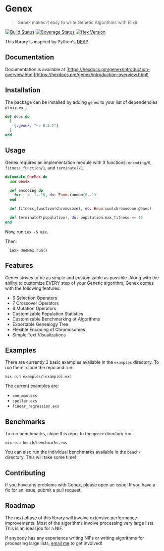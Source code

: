 # Genex

> Genex makes it easy to write Genetic Algorithms with Elixir.

[![Build Status](https://travis-ci.org/seanmor5/genex.svg?branch=master)](https://travis-ci.org/seanmor5/genex)
[![Coverage Status](https://coveralls.io/repos/github/seanmor5/genex/badge.svg?branch=master)](https://coveralls.io/github/seanmor5/genex?branch=master)
[![Hex Version](https://img.shields.io/hexpm/v/genex)](https://hex.pm/packages/genex/0.1.4)

This library is inspired by Python's [DEAP](https://github.com/deap/deap).

## Documentation

Documentation is available at [https://hexdocs.pm/genex/introduction-overview.html](https://hexdocs.pm/genex/introduction-overview.html)

## Installation

The package can be installed by adding `genex` to your list of dependencies in `mix.exs`.

```elixir
def deps do
  [
    {:genex, "~> 0.2.1"}
  ]
end
```

## Usage

Genex requires an implementation module with 3 functions: `encoding/0`, `fitness_function/1`, and `terminate?/1`.

```elixir
defmodule OneMax do
  use Genex

  def encoding do
    for _ <- 1..10, do: Enum.random(0..1)
  end

  def fitness_function(chromosome), do: Enum.sum(chromosome.genes)

  def terminate?(population), do: population.max_fitness == 10
end
```

Now, run `iex -S mix`.

Then:
```
  iex> OneMax.run()
```

## Features

Genex strives to be as simple and customizable as possible. Along with the ability to customize EVERY step of your Genetic algorithm, Genex comes with the following features:

- 6 Selection Operators
- 7 Crossover Operators
- 6 Mutation Operators
- Customizable Population Statistics
- Customizable Benchmarking of Algorithms
- Exportable Genealogy Tree
- Flexible Encoding of Chromosomes
- Simple Text Visualizations

## Examples

There are currently 3 basic examples available in the `examples` directory. To run them, clone the repo and run:

```
mix run examples/[example].exs
```

The current examples are:

- `one_max.exs`
- `speller.exs`
- `linear_regression.exs`

## Benchmarks

To run benchmarks, clone this repo. In the `genex` directory run:

```
mix run bench/benchmarks.exs
```

You can also run the individual benchmarks available in the `bench/` directory. This will take some time!

## Contributing

If you have any problems with Genex, please open an issue! If you have a fix for an issue, submit a pull request.

## Roadmap

The next phase of this library will involve extensive performance improvements. Most of the algorithms involve processing very large lists. This is an ideal job for a NIF.

If anybody has any experience writing NIFs or writing algorithms for processing large lists, [email me](mailto:smoriarity.5@gmail.com) to get involved!